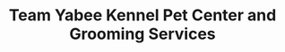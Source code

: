---
title: "Team Yabee Kennel Pet Center and Grooming Services"
url: /davao-city/team-yabee-kennel-pet-center-and-grooming-services/
shop: pet grooming
---